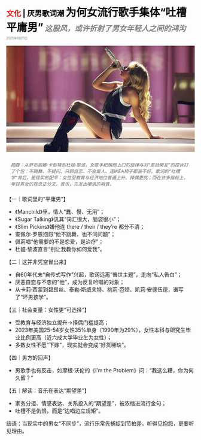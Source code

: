 <span style="color:#E3120B; font-size:14.9pt; font-weight:bold;">文化</span> <span style="color:#000000; font-size:14.9pt; font-weight:bold;">| 厌男歌词潮</span>
<span style="color:#000000; font-size:21.0pt; font-weight:bold;">为何女流行歌手集体“吐槽平庸男”</span>
<span style="color:#808080; font-size:14.9pt; font-weight:bold; font-style:italic;">这股风，或许折射了男女年轻人之间的鸿沟</span>
<span style="color:#808080; font-size:6.2pt;">2025年9月11日</span>

![](../images/074_Why_female_pop_stars_are_lambasting_mediocre_men/p0298_img01.jpeg)

<div style="padding:8px 12px; color:#666; font-size:9.0pt; font-style:italic; margin:12px 0;">摘要：从萨布丽娜·卡彭特到杜娃·黎波，女歌手把朗朗上口的旋律与对“差劲男友”的控诉打了个包：不跳舞、不提问、只顾自恋、不会爱人、连IKEA椅子都装不好。歌词的“吐槽学”背后，是现实的配平：女性受教育与经济地位普遍上升、择偶更挑；而在许多指标上，年轻男女的观念正分叉。音乐，先发出嘲讽的哨音。</div>

【一｜歌词里的“平庸男”】

- 《Manchild》里，情人“蠢、慢、无用”；
- 《Sugar Talking》讥其“词汇很大，脑袋很小”；
- 《Slim Pickins》嫌他连 there / their / they’re 都分不清；
- 查佩尔·罗恩抱怨“他不跳舞、也不问问题”；
- 佩莉唱“他需要的不是恋爱，是治疗”；
- 杜娃·黎波直言“别让我教你如何爱我”。

【二｜这并非凭空冒出来】

- 自60年代末“自传式写作”兴起，歌词远离“普世主题”，走向“私人告白”；
- 厌恶自恋与不忠的“他”，成为反复吟唱的对象；
- 从卡莉·西蒙到碧昂丝、泰勒·斯威夫特、桃莉·芭顿、凯莉·安德伍德，谱写了“坏男孩学”。

【三｜社会变量：女性更“可选择”】

- 受教育与经济独立提升→择偶门槛提高；
- 2023年美国25-54岁女性35%单身（1990年为29%），女性本科与研究生毕业比例更高（近六成大学毕业生为女性）；
- 多数女性不愿“下嫁”，现实就会变成“好货稀缺”。

【四｜男方的回声】

- 男歌手也有反击，如摩根·沃伦的《I’m the Problem》问：“我这么糟，你为何久留？”

【五｜解读：音乐在表达“期望差”】

- 家务分担、情感表达、关系投入的“期望差”，被浓缩进流行金句；
- 吐槽不是仇恨，而是“边唱边立规矩”。

结语：当现实中的男女“不同步”，流行乐常先捕捉到节拍差。听得见抱怨，更要听见理由。
